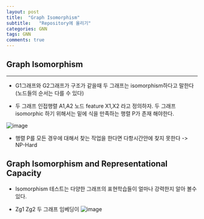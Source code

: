```yaml
---
layout: post
title:  "Graph Isomorphism"
subtitle:   "Repository에 올리기"
categories: GNN
tags: GNN
comments: true
---
```


## Graph Isomorphism
---
+ G1그래프와 G2그래프가 구조가 같을때 두 그래프는 isomorphism하다고 말한다(노드들의 순서는 다를 수 있다)

+ 두 그래프 인접행렬 A1,A2 노드 feature X1,X2 라고 정의하자.
두 그래프 isomorphic 하기 위해서는 밑에 식을 만족하는 행렬 P가 존재 해야한다.

![image](https://user-images.githubusercontent.com/70193130/165226794-73f6f944-b6ae-4505-af7a-b33c9eaba8df.png)

+ 행렬 P를 모든 경우에 대해서 찾는 작업을 한다면 다항시간안에 찾지 못한다 -> NP-Hard 

## Graph Isomorphism and Representational Capacity

+ Isomorphism 테스트는 다양한 그래프의 표현학습들이 얼마나 강력한지 알아 볼수 있다.

+ Zg1 Zg2 두 그래프 임베딩이 
![image](https://user-images.githubusercontent.com/70193130/165264374-93cb8ab6-d648-43b4-b300-224fe2ee18ed.png)


